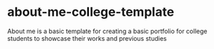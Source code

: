 # about-me-college-template
About me is a basic template for creating a basic portfolio for college students to showcase their works and previous studies
